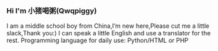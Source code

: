 ### Hi I'm 小猪喝粥(Qwqpiggy)

I am a middle school boy from China,I’m new here,Please cut me a little slack,Thank you:)
I can speak a little English and use a translator for the rest.
Programming language for daily use: Python/HTML or PHP
</p>
